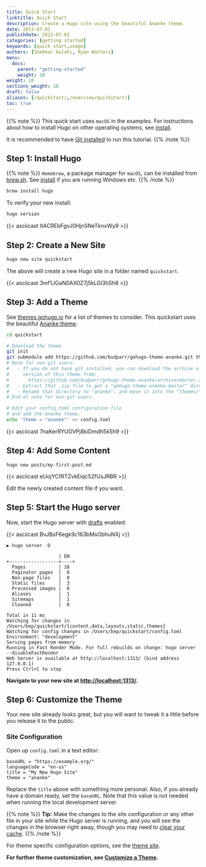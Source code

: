 ```yaml
---
title: Quick Start
linktitle: Quick Start
description: Create a Hugo site using the beautiful Ananke theme.
date: 2013-07-01
publishdate: 2013-07-01
categories: [getting started]
keywords: [quick start,usage]
authors: [Shekhar Gulati, Ryan Watters]
menu:
  docs:
    parent: "getting-started"
    weight: 10
weight: 10
sections_weight: 10
draft: false
aliases: [/quickstart/,/overview/quickstart/]
toc: true
---
```


{{% note %}}
This quick start uses `macOS` in the examples. For instructions about how to install Hugo on other operating systems, see [install](/getting-started/installing).

It is recommended to have [Git installed](https://git-scm.com/downloads) to run this tutorial.
{{% /note %}}



## Step 1: Install Hugo

{{% note %}}
`Homebrew`, a package manager for `macOS`,  can be installed from [brew.sh](https://brew.sh/). See [install](/getting-started/installing) if you are running Windows etc.
{{% /note %}}

```bash
brew install hugo
```

To verify your new install:

```bash
hugo version
```


{{< asciicast ItACREbFgvJ0HjnSNeTknxWy9 >}}


## Step 2: Create a New Site

```bash
hugo new site quickstart
```

The above will create a new Hugo site in a folder named `quickstart`.

{{< asciicast 3mf1JGaN0AX0Z7j5kLGl3hSh8 >}}


## Step 3: Add a Theme

See [themes.gohugo.io](https://themes.gohugo.io/) for a list of themes to consider. This quickstart uses the beautiful [Ananke theme](https://themes.gohugo.io/gohugo-theme-ananke/).

```bash
cd quickstart

# Download the theme
git init
git submodule add https://github.com/budparr/gohugo-theme-ananke.git themes/ananke
# Note for non-git users:
#   - If you do not have git installed, you can download the archive of the latest
#     version of this theme from:
#       https://github.com/budparr/gohugo-theme-ananke/archive/master.zip
#   - Extract that .zip file to get a "gohugo-theme-ananke-master" directory.
#   - Rename that directory to "ananke", and move it into the "themes/" directory.
# End of note for non-git users.

# Edit your config.toml configuration file
# and add the Ananke theme.
echo 'theme = "ananke"' >> config.toml
```


{{< asciicast 7naKerRYUGVPj8kiDmdh5k5h9 >}}

## Step 4: Add Some Content

```
hugo new posts/my-first-post.md
```

{{< asciicast eUojYCfRTZvkEiqc52fUsJRBR >}}


Edit the newly created content file if you want.


## Step 5: Start the Hugo server

Now, start the Hugo server with [drafts](/getting-started/usage/#draft-future-and-expired-content) enabled:

{{< asciicast BvJBsF6egk9c163bMsObhuNXj >}}



```
▶ hugo server -D

                   | EN
+------------------+----+
  Pages            | 10
  Paginator pages  |  0
  Non-page files   |  0
  Static files     |  3
  Processed images |  0
  Aliases          |  1
  Sitemaps         |  1
  Cleaned          |  0

Total in 11 ms
Watching for changes in /Users/bep/quickstart/{content,data,layouts,static,themes}
Watching for config changes in /Users/bep/quickstart/config.toml
Environment: "development"
Serving pages from memory
Running in Fast Render Mode. For full rebuilds on change: hugo server --disableFastRender
Web Server is available at http://localhost:1313/ (bind address 127.0.0.1)
Press Ctrl+C to stop
```


**Navigate to your new site at [http://localhost:1313/](http://localhost:1313/).**


## Step 6: Customize the Theme

Your new site already looks great, but you will want to tweak it a little before you release it to the public.

### Site Configuration

Open up `config.toml` in a text editor:

```
baseURL = "https://example.org/"
languageCode = "en-us"
title = "My New Hugo Site"
theme = "ananke"
```

Replace the `title` above with something more personal. Also, if you already have a domain ready, set the `baseURL`. Note that this value is not needed when running the local development server.

{{% note %}}
**Tip:** Make the changes to the site configuration or any other file in your site while the Hugo server is running, and you will see the changes in the browser right away, though you may need to [clear your cache](https://kb.iu.edu/d/ahic).
{{% /note %}}


For theme specific configuration options, see the [theme site](https://github.com/budparr/gohugo-theme-ananke).

**For further theme customization, see [Customize a Theme](/themes/customizing/).**

